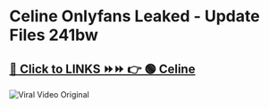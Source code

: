 
 # Celine Onlyfans Leaked - Update Files 241bw

## <h2><a href="https://clipsfans.com/Celine&ref=git">🔗 Click to LINKS ⏩⏩ 👉 🟢 Celine </a></h2>

<a href="https://clipsfans.com/Celine&ref=git" rel="nofollow" data-target="animated-image.originalLink"><img src="https://i.ibb.co.com/xMMVF88/686577567.gif" alt="Viral Video Original" style="max-width: 100%; display: inline-block;" data-target="animated-image.originalImage"></a>

